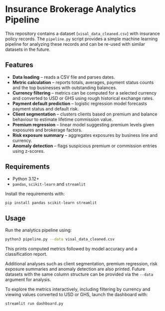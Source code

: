 # Insurance Brokerage Analytics Pipeline

This repository contains a dataset (`visal_data_cleaned.csv`) with insurance policy records. The `pipeline.py` script provides a simple machine learning pipeline for analyzing these records and can be re-used with similar datasets in the future.

## Features

- **Data loading** – reads a CSV file and parses dates.
- **Metric calculation** – reports totals, averages, payment status counts and the top businesses with outstanding balances.
- **Currency filtering** – metrics can be computed for a selected currency and converted to USD or GHS using rough historical exchange rates.
- **Payment default prediction** – logistic regression model forecasts payment status and default risk.
- **Client segmentation** – clusters clients based on premium and balance behaviour to estimate lifetime commission value.
- **Premium regression** – linear model suggesting premium levels given exposures and brokerage factors.
- **Risk exposure summary** – aggregates exposures by business line and currency.
- **Anomaly detection** – flags suspicious premium or commission entries using z-scores.

## Requirements

- Python 3.12+
- `pandas`, `scikit-learn` and `streamlit`

Install the requirements with:

```bash
pip install pandas scikit-learn streamlit
```

## Usage

Run the analytics pipeline using:

```bash
python3 pipeline.py --data visal_data_cleaned.csv
```

This prints computed metrics followed by model accuracy and a classification report.

Additional analyses such as client segmentation, premium regression, risk exposure summaries and anomaly detection are also printed. Future datasets with the same column structure can be provided via the `--data` argument for analysis.

To explore the metrics interactively, including filtering by currency and viewing
values converted to USD or GHS, launch the dashboard with:

```bash
streamlit run dashboard.py
```

